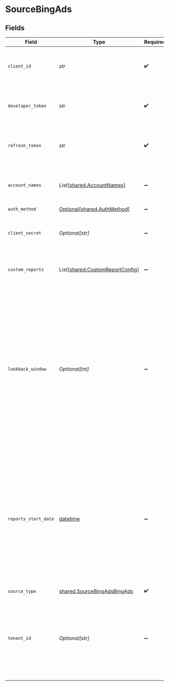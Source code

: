 # SourceBingAds


## Fields

| Field                                                                                                                                                                                                                                                                                                            | Type                                                                                                                                                                                                                                                                                                             | Required                                                                                                                                                                                                                                                                                                         | Description                                                                                                                                                                                                                                                                                                      |
| ---------------------------------------------------------------------------------------------------------------------------------------------------------------------------------------------------------------------------------------------------------------------------------------------------------------- | ---------------------------------------------------------------------------------------------------------------------------------------------------------------------------------------------------------------------------------------------------------------------------------------------------------------- | ---------------------------------------------------------------------------------------------------------------------------------------------------------------------------------------------------------------------------------------------------------------------------------------------------------------- | ---------------------------------------------------------------------------------------------------------------------------------------------------------------------------------------------------------------------------------------------------------------------------------------------------------------- |
| `client_id`                                                                                                                                                                                                                                                                                                      | *str*                                                                                                                                                                                                                                                                                                            | :heavy_check_mark:                                                                                                                                                                                                                                                                                               | The Client ID of your Microsoft Advertising developer application.                                                                                                                                                                                                                                               |
| `developer_token`                                                                                                                                                                                                                                                                                                | *str*                                                                                                                                                                                                                                                                                                            | :heavy_check_mark:                                                                                                                                                                                                                                                                                               | Developer token associated with user. See more info <a href="https://docs.microsoft.com/en-us/advertising/guides/get-started?view=bingads-13#get-developer-token"> in the docs</a>.                                                                                                                              |
| `refresh_token`                                                                                                                                                                                                                                                                                                  | *str*                                                                                                                                                                                                                                                                                                            | :heavy_check_mark:                                                                                                                                                                                                                                                                                               | Refresh Token to renew the expired Access Token.                                                                                                                                                                                                                                                                 |
| `account_names`                                                                                                                                                                                                                                                                                                  | List[[shared.AccountNames](../../models/shared/accountnames.md)]                                                                                                                                                                                                                                                 | :heavy_minus_sign:                                                                                                                                                                                                                                                                                               | Predicates that will be used to sync data by specific accounts.                                                                                                                                                                                                                                                  |
| `auth_method`                                                                                                                                                                                                                                                                                                    | [Optional[shared.AuthMethod]](../../models/shared/authmethod.md)                                                                                                                                                                                                                                                 | :heavy_minus_sign:                                                                                                                                                                                                                                                                                               | N/A                                                                                                                                                                                                                                                                                                              |
| `client_secret`                                                                                                                                                                                                                                                                                                  | *Optional[str]*                                                                                                                                                                                                                                                                                                  | :heavy_minus_sign:                                                                                                                                                                                                                                                                                               | The Client Secret of your Microsoft Advertising developer application.                                                                                                                                                                                                                                           |
| `custom_reports`                                                                                                                                                                                                                                                                                                 | List[[shared.CustomReportConfig](../../models/shared/customreportconfig.md)]                                                                                                                                                                                                                                     | :heavy_minus_sign:                                                                                                                                                                                                                                                                                               | You can add your Custom Bing Ads report by creating one.                                                                                                                                                                                                                                                         |
| `lookback_window`                                                                                                                                                                                                                                                                                                | *Optional[int]*                                                                                                                                                                                                                                                                                                  | :heavy_minus_sign:                                                                                                                                                                                                                                                                                               | Also known as attribution or conversion window. How far into the past to look for records (in days). If your conversion window has an hours/minutes granularity, round it up to the number of days exceeding. Used only for performance report streams in incremental mode without specified Reports Start Date. |
| `reports_start_date`                                                                                                                                                                                                                                                                                             | [datetime](https://docs.python.org/3/library/datetime.html#datetime-objects)                                                                                                                                                                                                                                     | :heavy_minus_sign:                                                                                                                                                                                                                                                                                               | The start date from which to begin replicating report data. Any data generated before this date will not be replicated in reports. This is a UTC date in YYYY-MM-DD format. If not set, data from previous and current calendar year will be replicated.                                                         |
| `source_type`                                                                                                                                                                                                                                                                                                    | [shared.SourceBingAdsBingAds](../../models/shared/sourcebingadsbingads.md)                                                                                                                                                                                                                                       | :heavy_check_mark:                                                                                                                                                                                                                                                                                               | N/A                                                                                                                                                                                                                                                                                                              |
| `tenant_id`                                                                                                                                                                                                                                                                                                      | *Optional[str]*                                                                                                                                                                                                                                                                                                  | :heavy_minus_sign:                                                                                                                                                                                                                                                                                               | The Tenant ID of your Microsoft Advertising developer application. Set this to "common" unless you know you need a different value.                                                                                                                                                                              |